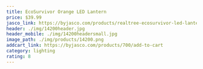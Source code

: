 ```yaml
---
title: EcoSurvivor Orange LED Lantern
price: $39.99
jasco_link: https://byjasco.com/products/realtree-ecosurvivor-led-lantern-orange-camo
header: ./img/14200header.jpg
header_mobile: ./img/14200headersmall.jpg
image_path: ./img/products/14200.png
addcart_link: https://byjasco.com/products/700/add-to-cart
category: lighting
rating: 8
---
```

